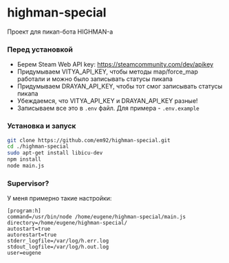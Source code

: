# highman-special

Проект для пикап-бота HIGHMAN-а

### Перед установкой

- Берем Steam Web API key: https://steamcommunity.com/dev/apikey
- Придумываем VITYA_API_KEY, чтобы методы map/force_map работали и можно было записывать статусы пикапа
- Придумываем DRAYAN_API_KEY, чтобы тот смог записывать статусы пикапа
- Убеждаемся, что VITYA_API_KEY и DRAYAN_API_KEY разные!
- Записываем все это в `.env` файл. Для примера - `.env.example`

### Установка и запуск

```sh
git clone https://github.com/em92/highman-special.git
cd ./highman-special
sudo apt-get install libicu-dev
npm install
node main.js
```

### Supervisor?

У меня примерно такие настройки:

```
[program:h]
command=/usr/bin/node /home/eugene/highman-special/main.js
directory=/home/eugene/highman-special/
autostart=true
autorestart=true
stderr_logfile=/var/log/h.err.log
stdout_logfile=/var/log/h.out.log
user=eugene
```
